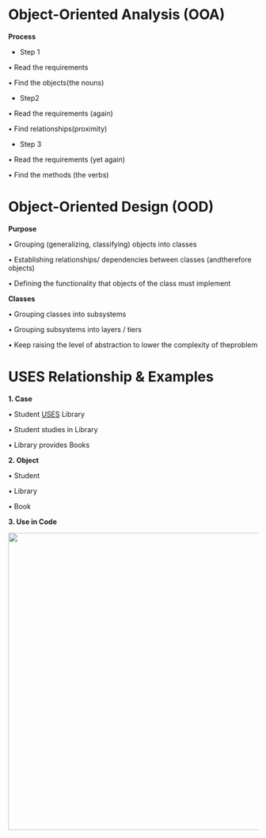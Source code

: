 # Object-Oriented Analysis (OOA)

 <b> Process </b>
  
- Step 1

• Read the requirements

• Find the objects(the nouns)

- Step2

• Read the requirements (again)

• Find relationships(proximity)

- Step 3

• Read the requirements (yet again)

• Find the methods (the verbs)


# Object-Oriented Design (OOD)

<b>   Purpose   </b>

• Grouping (generalizing, classifying) objects into classes

• Establishing relationships/ dependencies between classes (andtherefore objects)

• Defining the functionality that objects of the class must implement


<b> Classes </b>

• Grouping classes into subsystems

• Grouping subsystems into layers / tiers

• Keep raising the level of abstraction to lower the complexity of theproblem


# USES Relationship & Examples

<b> 1. Case </b>

• Student <u>USES</u> Library

• Student studies in Library

• Library provides Books

<b> 2. Object </b>

• Student  

• Library

• Book

<b> 3. Use in Code </b>

<image src='image.png' width='600px'>
 
